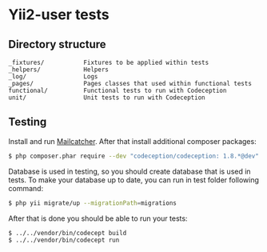 Yii2-user tests
===============

## Directory structure

	_fixtures/           Fixtures to be applied within tests
	_helpers/            Helpers
	_log/                Logs
	_pages/              Pages classes that used within functional tests
	functional/          Functional tests to run with Codeception
	unit/                Unit tests to run with Codeception

## Testing

Install and run [Mailcatcher](http://mailcatcher.me/). After that install additional composer packages:

```bash
$ php composer.phar require --dev "codeception/codeception: 1.8.*@dev" "codeception/specify: *" "codeception/verify: *"
```

Database is used in testing, so you should create database that is used in tests. To make your database up to date,
you can run in test folder following command:

```bash
$ php yii migrate/up --migrationPath=migrations
```

After that is done you should be able to run your tests:

```bash
$ ../../vendor/bin/codecept build
$ ../../vendor/bin/codecept run
```